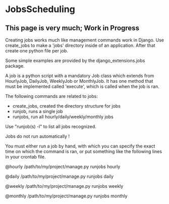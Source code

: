# JobsScheduling #

## This page is very much; Work in Progress ##

Creating jobs works much like management commands work in Django.
Use create\_jobs to make a 'jobs' directory inside of an application.
After that create one python file per job.

Some simple examples are provided by the django\_extensions.jobs package.

A job is a python script with a mandatory Job class which extends from
HourlyJob, DailyJob, WeeklyJob or MonthlyJob. It has one method that must be
implemented called 'execute', which is called when the job is ran.

The following commands are related to jobs:

  * create\_jobs, created the directory structure for jobs
  * runjob, runs a single job
  * runjobs, run all hourly/daily/weekly/monthly jobs

Use "runjob(s) -l" to list all jobs recognized.

Jobs do not run automatically !

You must either run a job by hand, with which you can specify the exact time on which the command is ran, or put something like the following lines in your crontab file.

@hourly /path/to/my/project/manage.py runjobs hourly

@daily /path/to/my/project/manage.py runjobs daily

@weekly /path/to/my/project/manage.py runjobs weekly

@monthly /path/to/my/project/manage.py runjobs monthly